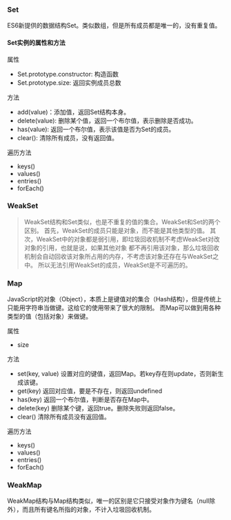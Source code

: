 ### Set

ES6新提供的数据结构Set。类似数组，但是所有成员都是唯一的，没有重复值。

#### Set实例的属性和方法

属性

- Set.prototype.constructor: 构造函数
- Set.prototype.size: 返回实例成员总数

方法

- add(value)：添加值，返回Set结构本身。
- delete(value): 删除某个值，返回一个布尔值，表示删除是否成功。
- has(value): 返回一个布尔值，表示该值是否为Set的成员。
- clear(): 清除所有成员，没有返回值。

遍历方法

- keys()
- values()
- entries()
- forEach()

### WeakSet

> WeakSet结构和Set类似，也是不重复的值的集合。WeakSet和Set的两个区别。
首先，WeakSet的成员只能是对象，而不能是其他类型的值。
其次，WeakSet中的对象都是弱引用，即垃圾回收机制不考虑WeakSet对改对象的引用，也就是说，如果其他对象
都不再引用该对象，那么垃圾回收机制会自动回收该对象所占用的内存，不考虑该对象还存在与WeakSet之中。
所以无法引用WeakSet的成员，WeakSet是不可遍历的。


### Map

JavaScript的对象（Object），本质上是键值对的集合（Hash结构），但是传统上只能用字符串当做键。这给它的使用带来了很大的限制。
而Map可以做到用各种类型的值（包括对象）来做键。

属性

- size

方法

- set(key, value) 设置对应的键值，返回Map。若key存在则update，否则新生成该键。
- get(key) 返回对应值，要是不存在，则返回undefined
- has(key) 返回一个布尔值，判断是否存在Map中。
- delete(key) 删除某个键，返回true。删除失败则返回false。
- clear() 清除所有成员没有返回值。

遍历方法

- keys()
- values()
- entries()
- forEach()

### WeakMap

WeakMap结构与Map结构类似，唯一的区别是它只接受对象作为键名（null除外），而且所有键名所指的对象，不计入垃圾回收机制。
